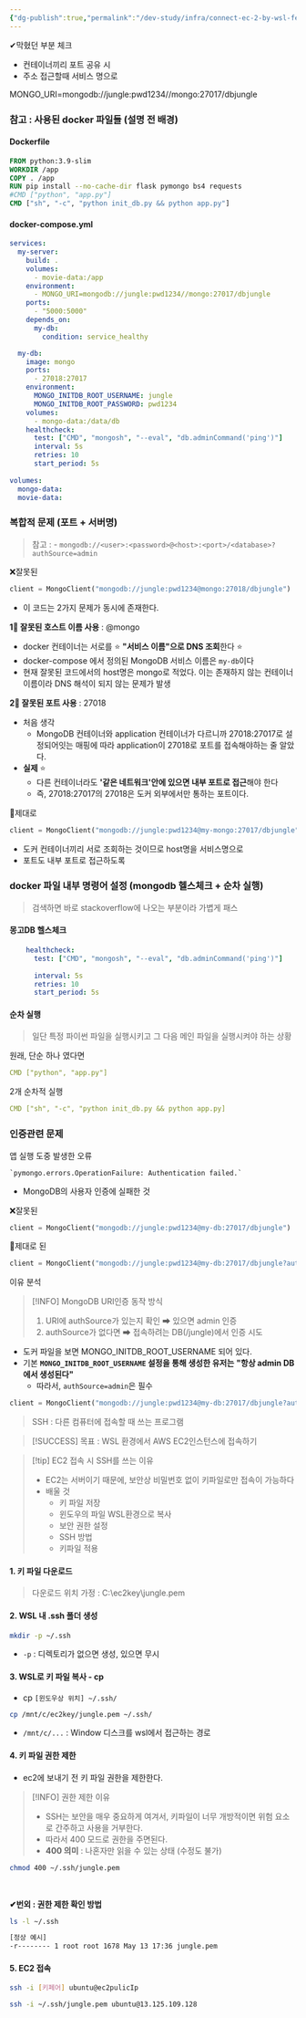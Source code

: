 ```yaml
---
{"dg-publish":true,"permalink":"/dev-study/infra/connect-ec-2-by-wsl-feat-ssh/","noteIcon":"","created":"2025-05-13T17:38:07.218+09:00","updated":"2025-05-18T00:11:54.056+09:00"}
---
```




✔막혔던 부분 체크 
- 컨테이너끼리 포트 공유 시 
- 주소 접근할때 서비스 명으로 

MONGO_URI=mongodb://jungle:pwd1234//mongo:27017/dbjungle

### 참고 : 사용된 docker 파일들 (설명 전 배경)

#### Dockerfile
```Dockerfile
FROM python:3.9-slim
WORKDIR /app
COPY . /app
RUN pip install --no-cache-dir flask pymongo bs4 requests
#CMD ["python", "app.py"]
CMD ["sh", "-c", "python init_db.py && python app.py"]
```

#### docker-compose.yml
```yaml
services:
  my-server:
    build: .
    volumes:
      - movie-data:/app
    environment:
      - MONGO_URI=mongodb://jungle:pwd1234//mongo:27017/dbjungle
    ports:
      - "5000:5000"
    depends_on:
      my-db:
        condition: service_healthy

  my-db:
    image: mongo
    ports:
      - 27018:27017
    environment:
      MONGO_INITDB_ROOT_USERNAME: jungle
      MONGO_INITDB_ROOT_PASSWORD: pwd1234
    volumes:
      - mongo-data:/data/db
    healthcheck:
      test: ["CMD", "mongosh", "--eval", "db.adminCommand('ping')"]
      interval: 5s
      retries: 10
      start_period: 5s
      
volumes:
  mongo-data:
  movie-data:
```




### 복합적 문제 (포트 + 서버명)

> 참고 : - `mongodb://<user>:<password>@<host>:<port>/<database>?authSource=admin`

❌잘못된
```python
client = MongoClient("mongodb://jungle:pwd1234@mongo:27018/dbjungle")
```
- 이 코드는 2가지 문제가 동시에 존재한다.

**1‍⃣ 잘못된 호스트 이름 사용** : @mongo
- docker 컨테이너는 서로를 ⭐ **"서비스 이름"으로 DNS 조회**한다  ⭐
- docker-compose 에서 정의된 MongoDB 서비스 이름은 `my-db`이다
- 현재 잘못된 코드에서의 host명은 mongo로 적었다. 이는 존재하지 않는 컨테이너 이름이라 DNS 해석이 되지 않는 문제가 발생 

**2‍⃣ 잘못된 포트 사용** : 27018
- 처음 생각 
	- MongoDB 컨테이너와 application 컨테이너가 다르니까 27018:27017로 설정되어잇는 매핑에 따라 application이 27018로 포트를 접속해야하는 줄 알았다.
- **실제** ⭐
	- 다른 컨테이너라도 **'같은 네트워크'안에 있으면 내부 포트로 접근**해야 한다 
	- 즉, 27018:27017의 27018은 도커 외부에서만 통하는 포트이다.


💚제대로 
```python
client = MongoClient("mongodb://jungle:pwd1234@my-mongo:27017/dbjungle")
```
- 도커 컨테이너끼리 서로 조회하는 것이므로 host명을 서비스명으로 
- 포트도 내부 포트로 접근하도록 


### docker 파일 내부 명령어 설정 (mongodb 헬스체크 + 순차 실행)
> 검색하면 바로 stackoverflow에 나오는 부분이라 가볍게 패스

#### 몽고DB 헬스체크 
```yaml
    healthcheck:
      test: ["CMD", "mongosh", "--eval", "db.adminCommand('ping')"]
      
      interval: 5s
      retries: 10
      start_period: 5s
```

#### 순차 실행
 > 일단 특정 파이썬 파일을 실행시키고 그 다음 메인 파일을 실행시켜야 하는 상황 

 원래, 단순 하나 였다면 
```yaml
CMD ["python", "app.py"]
```

2개 순차적 실행
```yaml
CMD ["sh", "-c", "python init_db.py && python app.py]
```


### 인증관련 문제 

앱 실행 도중 발생한 오류
```
`pymongo.errors.OperationFailure: Authentication failed.`
```
- MongoDB의 사용자 인증에 실패한 것 

❌잘못된
```python
client = MongoClient("mongodb://jungle:pwd1234@my-db:27017/dbjungle")
```

💚제대로 된
```python
client = MongoClient("mongodb://jungle:pwd1234@my-db:27017/dbjungle?authSource=admin")
```


이유 분석 

> [!INFO] MongoDB URI인증 동작 방식
> 1. URI에 authSource가 있는지 확인 ➡ 있으면 admin 인증 
> 2. authSource가 없다면 ➡ 접속하려는 DB(/jungle)에서 인증 시도 
- 도커 파일을 보면 MONGO_INITDB_ROOT_USERNAME 되어 있다.
- 기본 **`MONGO_INITDB_ROOT_USERNAME` 설정을 통해 생성한 유저는** **"항상 admin DB에서 생성된다"**
	- 따라서, `authSource=admin`은 필수

```python
client = MongoClient("mongodb://jungle:pwd1234@my-db:27017/dbjungle?authSource=admin")
```




>SSH : 다른 컴퓨터에 접속할 때 쓰는 프로그램

>[!SUCCESS]  목표 : WSL 환경에서 AWS EC2인스턴스에 접속하기

>[!tip] EC2 접속 시 SSH를  쓰는 이유 
>- EC2는 서버이기 때문에, 보안상 비밀번호 없이 키파일로만 접속이 가능하다 
>- 배울 것
>	- 키 파일 저장 
>	- 윈도우의 파일 WSL환경으로 복사 
>	- 보안 권한 설정
>	- SSH 방법
>	- 키파일 적용

#### 1. 키 파일 다운로드
> 다운로드 위치 가정 :  C:\ec2key\jungle.pem 

#### 2. WSL 내 .ssh 폴더 생성 
```bash
mkdir -p ~/.ssh
```
- `-p` : 디렉토리가 없으면 생성, 있으면 무시 


#### 3. WSL로 키 파일 복사 - cp 
- cp `[윈도우상 위치] ~/.ssh/`
```bash
cp /mnt/c/ec2key/jungle.pem ~/.ssh/
```
- `/mnt/c/...` : Window 디스크를 wsl에서 접근하는 경로 

#### 4. 키 파일 권한 제한 
- ec2에 보내기 전 키 파일 권한을 제한한다.

> [!INFO] 권한 제한 이유
> - SSH는 보안을 매우 중요하게 여겨서, 키파일이 너무 개방적이면 위험 요소로 간주하고 사용을 거부한다.
> - 따라서 400 모드로 권한을 주면된다.
> - **400 의미** : 나혼자만 읽을 수 있는 상태 (수정도 불가)
```bash
chmod 400 ~/.ssh/jungle.pem
```
<br>

**✔번외 : 권한 제한 확인 방법**
```bash
ls -l ~/.ssh

[정상 예시]
-r-------- 1 root root 1678 May 13 17:36 jungle.pem
```

#### 5. EC2 접속 
```bash
ssh -i [키페어] ubuntu@ec2pulicIp

ssh -i ~/.ssh/jungle.pem ubuntu@13.125.109.128
```
